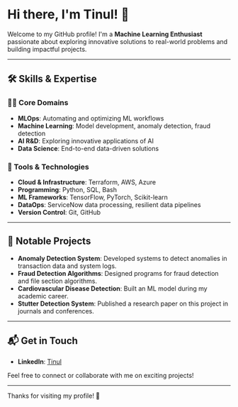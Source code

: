 # Hi there, I'm Tinul! 👋

Welcome to my GitHub profile! I'm a **Machine Learning Enthusiast** passionate about exploring innovative solutions to real-world problems and building impactful projects.

---

## 🛠️ Skills & Expertise

### 👨‍💻 Core Domains
- **MLOps**: Automating and optimizing ML workflows
- **Machine Learning**: Model development, anomaly detection, fraud detection
- **AI R&D**: Exploring innovative applications of AI
- **Data Science**: End-to-end data-driven solutions

### 🧰 Tools & Technologies
- **Cloud & Infrastructure**: Terraform, AWS, Azure
- **Programming**: Python, SQL, Bash
- **ML Frameworks**: TensorFlow, PyTorch, Scikit-learn
- **DataOps**: ServiceNow data processing, resilient data pipelines
- **Version Control**: Git, GitHub

---

## 🌟 Notable Projects

- **Anomaly Detection System**: Developed systems to detect anomalies in transaction data and system logs.
- **Fraud Detection Algorithms**: Designed programs for fraud detection and file section algorithms.
- **Cardiovascular Disease Detection**: Built an ML model during my academic career.
- **Stutter Detection System**: Published a research paper on this project in journals and conferences.

---

## 📬 Get in Touch

- **LinkedIn**: [Tinul](https://lk.linkedin.com/in/tinul-piumika-700538218)

Feel free to connect or collaborate with me on exciting projects!

---

Thanks for visiting my profile! 🚀
